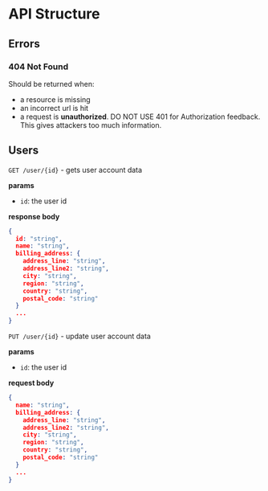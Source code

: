 # API Structure

## Errors

### 404 Not Found

Should be returned when:
- a resource is missing
- an incorrect url is hit
- a request is **unauthorized**. DO NOT USE 401 for Authorization feedback. This gives attackers too much information.

## Users

`GET /user/{id}` - gets user account data

**params**
- `id`: the user id

**response body**
```json
{
  id: "string",
  name: "string",
  billing_address: {
    address_line: "string",
    address_line2: "string",
    city: "string",
    region: "string",
    country: "string",
    postal_code: "string"
  }
  ...
}
```


`PUT /user/{id}` - update user account data

**params**
- `id`: the user id

**request body**
```json
{
  name: "string",
  billing_address: {
    address_line: "string",
    address_line2: "string",
    city: "string",
    region: "string",
    country: "string",
    postal_code: "string"
  }
  ...
}
```
